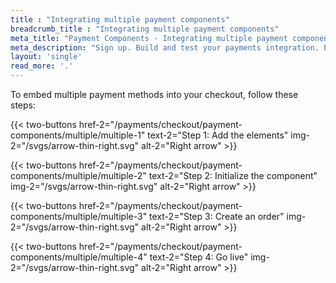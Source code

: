 ```yaml
---
title : "Integrating multiple payment components"
breadcrumb_title : "Integrating multiple payment components"
meta_title: "Payment Components - Integrating multiple payment components - MultiSafepay Docs"
meta_description: "Sign up. Build and test your payments integration. Explore our products and services. Use our API reference, SDKs, and wrappers. Get support."
layout: 'single'
read_more: '.'
--- 
```


To embed multiple payment methods into your checkout, follow these steps:

{{< two-buttons href-2="/payments/checkout/payment-components/multiple/multiple-1" text-2="Step 1: Add the elements" img-2="/svgs/arrow-thin-right.svg" alt-2="Right arrow" >}}

{{< two-buttons href-2="/payments/checkout/payment-components/multiple/multiple-2" text-2="Step 2: Initialize the component" img-2="/svgs/arrow-thin-right.svg" alt-2="Right arrow" >}}

{{< two-buttons href-2="/payments/checkout/payment-components/multiple/multiple-3" text-2="Step 3: Create an order" img-2="/svgs/arrow-thin-right.svg" alt-2="Right arrow" >}}

{{< two-buttons href-2="/payments/checkout/payment-components/multiple/multiple-4" text-2="Step 4: Go live" img-2="/svgs/arrow-thin-right.svg" alt-2="Right arrow" >}}

